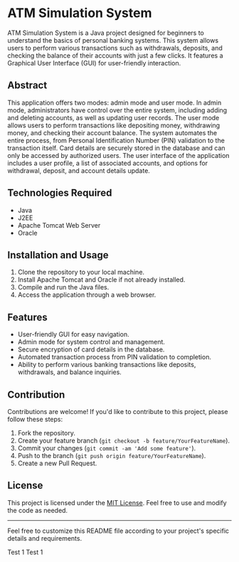 <h1>ATM Simulation System</h1>

<p>ATM Simulation System is a Java project designed for beginners to understand the basics of personal banking systems. This system allows users to perform various transactions such as withdrawals, deposits, and checking the balance of their accounts with just a few clicks. It features a Graphical User Interface (GUI) for user-friendly interaction.</p>

<h2>Abstract</h2>

<p>This application offers two modes: admin mode and user mode. In admin mode, administrators have control over the entire system, including adding and deleting accounts, as well as updating user records. The user mode allows users to perform transactions like depositing money, withdrawing money, and checking their account balance. The system automates the entire process, from Personal Identification Number (PIN) validation to the transaction itself. Card details are securely stored in the database and can only be accessed by authorized users. The user interface of the application includes a user profile, a list of associated accounts, and options for withdrawal, deposit, and account details update.</p>

<h2>Technologies Required</h2>

<ul>
  <li>Java</li>
  <li>J2EE</li>
  <li>Apache Tomcat Web Server</li>
  <li>Oracle</li>
</ul>

<h2>Installation and Usage</h2>

<ol>
  <li>Clone the repository to your local machine.</li>
  <li>Install Apache Tomcat and Oracle if not already installed.</li>
  <li>Compile and run the Java files.</li>
  <li>Access the application through a web browser.</li>
</ol>

<h2>Features</h2>

<ul>
  <li>User-friendly GUI for easy navigation.</li>
  <li>Admin mode for system control and management.</li>
  <li>Secure encryption of card details in the database.</li>
  <li>Automated transaction process from PIN validation to completion.</li>
  <li>Ability to perform various banking transactions like deposits, withdrawals, and balance inquiries.</li>
</ul>

<h2>Contribution</h2>

<p>Contributions are welcome! If you'd like to contribute to this project, please follow these steps:</p>

<ol>
  <li>Fork the repository.</li>
  <li>Create your feature branch (<code>git checkout -b feature/YourFeatureName</code>).</li>
  <li>Commit your changes (<code>git commit -am 'Add some feature'</code>).</li>
  <li>Push to the branch (<code>git push origin feature/YourFeatureName</code>).</li>
  <li>Create a new Pull Request.</li>
</ol>

<h2>License</h2>

<p>This project is licensed under the <a href="LICENSE">MIT License</a>. Feel free to use and modify the code as needed.</p>

<hr>

<p>Feel free to customize this README file according to your project's specific details and requirements.</p>

Test 1
Test 1
